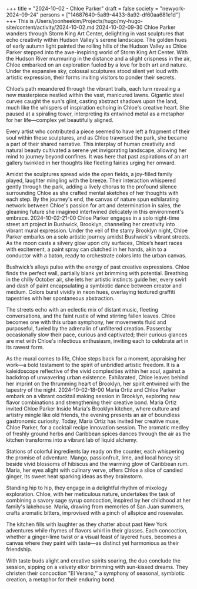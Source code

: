 +++
title = "2024-10-02 - Chloe Parker"
draft = false
society = "newyork-2024-09-24"
persons = ["14687640-5a89-4433-8a92-df60aa681e1d"]
+++
This is /Users/joonheekim/Projects/hugo/my-hugo-site/content/activity/2024-10-02.md
2024-10-02-09-30
Chloe Parker wanders through Storm King Art Center, delighting in vast sculptures that echo creativity within Hudson Valley's serene landscape.
The golden hues of early autumn light painted the rolling hills of the Hudson Valley as Chloe Parker stepped into the awe-inspiring world of Storm King Art Center. With the Hudson River murmuring in the distance and a slight crispness in the air, Chloe embarked on an exploration fueled by a love for both art and nature. Under the expansive sky, colossal sculptures stood silent yet loud with artistic expression, their forms inviting visitors to ponder their secrets.

Chloe’s path meandered through the vibrant trails, each turn revealing a new masterpiece nestled within the vast, manicured lawns. Gigantic steel curves caught the sun's glint, casting abstract shadows upon the land, much like the whispers of inspiration echoing in Chloe's creative heart. She paused at a spiraling tower, interpreting its entwined metal as a metaphor for her life—complex yet beautifully aligned.

Every artist who contributed a piece seemed to have left a fragment of their soul within these sculptures, and as Chloe traversed the park, she became a part of their shared narrative. This interplay of human creativity and natural beauty cultivated a serene yet invigorating landscape, allowing her mind to journey beyond confines. It was here that past aspirations of an art gallery twinkled in her thoughts like fleeting fairies urging her onward.

Amidst the sculptures spread wide the open fields, a joy-filled family played, laughter mingling with the breeze. Their interaction whispered gently through the park, adding a lively chorus to the profound silence surrounding Chloe as she crafted mental sketches of her thoughts with each step. By the journey's end, the canvas of nature spun exhilarating network between Chloe's passion for art and determination in sales, the gleaming future she imagined intertwined delicately in this environment's embrace.
2024-10-02-21-00
Chloe Parker engages in a solo night-time street art project in Bushwick, Brooklyn, channeling her creativity into vibrant mural expression.
Under the veil of the starry Brooklyn night, Chloe Parker embarks on a solo artistic journey amidst Bushwick's vibrant streets. As the moon casts a silvery glow upon city surfaces, Chloe’s heart races with excitement, a paint spray can clutched in her hands, akin to a conductor with a baton, ready to orchestrate colors into the urban canvas.

Bushwick’s alleys pulse with the energy of past creative expressions. Chloe finds the perfect wall, partially blank yet brimming with potential. Breathing in the chilly October air, she lets her artistic instincts guide her, every swirl and dash of paint encapsulating a symbiotic dance between creator and medium. Colors burst vividly in neon hues, overlaying textured graffiti tapestries with her spontaneous abstraction.

The streets echo with an eclectic mix of distant music, fleeting conversations, and the faint rustle of wind stirring fallen leaves. Chloe becomes one with this urban symphony, her movements fluid and purposeful, fueled by the adrenalin of unfiltered creation. Passersby occasionally slow their pace, curious and captivated; their curious glances are met with Chloe's infectious enthusiasm, inviting each to celebrate art in its rawest form.

As the mural comes to life, Chloe steps back for a moment, appraising her work—a bold testament to the spirit of unbridled artistic freedom. It is a kaleidoscope reflective of the vivid complexities within her soul, against a backdrop of unwavering urban existence. Exhilarated, Chloe leaves behind her imprint on the thrumming heart of Brooklyn, her spirit entwined with the tapestry of the night.
2024-10-02-18-00
Maria Ortiz and Chloe Parker embark on a vibrant cocktail making session in Brooklyn, exploring new flavor combinations and strengthening their creative bond.
Maria Ortiz invited Chloe Parker
Inside Maria's Brooklyn kitchen, where culture and artistry mingle like old friends, the evening presents an air of boundless gastronomic curiosity. Today, Maria Ortiz has invited her creative muse, Chloe Parker, for a cocktail recipe innovation session. The aromatic medley of freshly ground herbs and Caribbean spices dances through the air as the kitchen transforms into a vibrant lab of liquid alchemy.

Stations of colorful ingredients lay ready on the counter, each whispering the promise of adventure. Mango, passionfruit, lime, and local honey sit beside vivid blossoms of hibiscus and the warming glow of Caribbean rum. Maria, her eyes alight with culinary verve, offers Chloe a slice of candied ginger, its sweet heat sparking ideas as they brainstorm.

Standing hip to hip, they engage in a delightful rhythm of mixology exploration. Chloe, with her meticulous nature, undertakes the task of combining a savory sage syrup concoction, inspired by her childhood at her family's lakehouse. Maria, drawing from memories of San Juan summers, crafts aromatic bitters, improvised with a pinch of allspice and rosewater.

The kitchen fills with laughter as they chatter about past New York adventures while rhymes of flavors whirl in their glasses. Each concoction, whether a ginger-lime twist or a visual feast of layered hues, becomes a canvas where they paint with taste—as distinct yet harmonious as their friendship.

With taste buds alight and creative spirits soaring, the duo conclude the session, sipping on a velvety elixir brimming with sun-kissed dreams. They christen their concoction "El Verano,'' a symphony of seasonal, symbiotic creation, a metaphor for their enduring bond.
